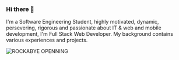 ### Hi there 👋

I'm a Software Engineering Student, highly motivated, dynamic, persevering, rigorous and passionate about IT & web and mobile development, I'm Full Stack Web Developer. My background contains various experiences and projects.

<img src="https://media1.giphy.com/media/G0ocNL1cTg5Ec/giphy.gif" alt="ROCKABYE OPENNING">
